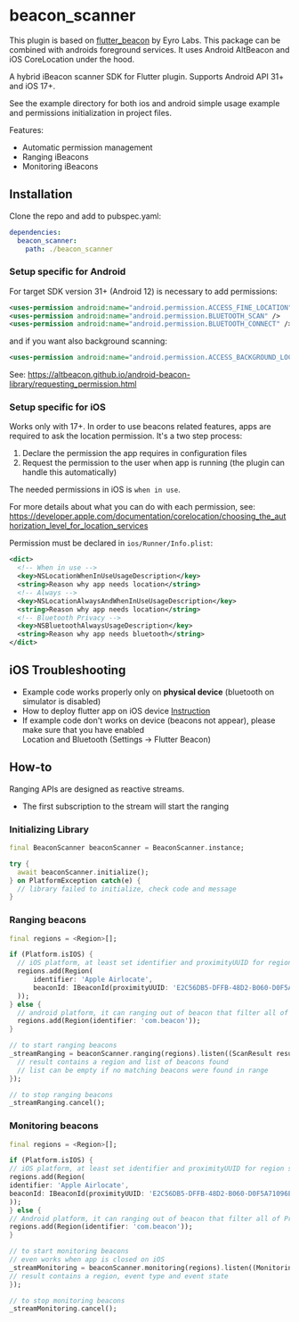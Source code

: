 # beacon_scanner

This plugin is based on [flutter_beacon](https://pub.dev/packages/flutter_beacon) by Eyro Labs.
This package can be combined with androids foreground services.
It uses Android AltBeacon and iOS CoreLocation under the hood.

A hybrid iBeacon scanner SDK for Flutter plugin. Supports Android API 31+ and iOS 17+.

See the example directory for both ios and android simple usage example and permissions initialization in project files.

Features:

* Automatic permission management
* Ranging iBeacons
* Monitoring iBeacons

## Installation

Clone the repo and add to pubspec.yaml:

```yaml
dependencies:
  beacon_scanner:
    path: ./beacon_scanner
```

### Setup specific for Android

For target SDK version 31+ (Android 12) is necessary to add permissions:

```xml 
<uses-permission android:name="android.permission.ACCESS_FINE_LOCATION"/>
<uses-permission android:name="android.permission.BLUETOOTH_SCAN" />
<uses-permission android:name="android.permission.BLUETOOTH_CONNECT" />
```

and if you want also background scanning:

```xml
<uses-permission android:name="android.permission.ACCESS_BACKGROUND_LOCATION" />
```

See: https://altbeacon.github.io/android-beacon-library/requesting_permission.html

### Setup specific for iOS

Works only with 17+.
In order to use beacons related features, apps are required to ask the location permission. It's a two step process:

1. Declare the permission the app requires in configuration files
2. Request the permission to the user when app is running (the plugin can handle this automatically)

The needed permissions in iOS is `when in use`.

For more details about what you can do with each permission, see:  
https://developer.apple.com/documentation/corelocation/choosing_the_authorization_level_for_location_services

Permission must be declared in `ios/Runner/Info.plist`:

```xml
<dict>
  <!-- When in use -->
  <key>NSLocationWhenInUseUsageDescription</key>
  <string>Reason why app needs location</string>
  <!-- Always -->
  <key>NSLocationAlwaysAndWhenInUseUsageDescription</key>
  <string>Reason why app needs location</string>
  <!-- Bluetooth Privacy -->
  <key>NSBluetoothAlwaysUsageDescription</key>
  <string>Reason why app needs bluetooth</string>
</dict>
```

## iOS Troubleshooting

* Example code works properly only on **physical device** (bluetooth on simulator is disabled)
* How to deploy flutter app on iOS device [Instruction](https://flutter.dev/docs/get-started/install/macos)
* If example code don't works on device (beacons not appear), please make sure that you have enabled <br/> Location and Bluetooth (Settings -> Flutter Beacon)

## How-to

Ranging APIs are designed as reactive streams.

* The first subscription to the stream will start the ranging

### Initializing Library

```dart
final BeaconScanner beaconScanner = BeaconScanner.instance;

try {
  await beaconScanner.initialize();
} on PlatformException catch(e) {
  // library failed to initialize, check code and message
}
```

### Ranging beacons

```dart
final regions = <Region>[];

if (Platform.isIOS) {
  // iOS platform, at least set identifier and proximityUUID for region scanning
  regions.add(Region(
      identifier: 'Apple Airlocate',
      beaconId: IBeaconId(proximityUUID: 'E2C56DB5-DFFB-48D2-B060-D0F5A71096E0'),
  ));
} else {
  // android platform, it can ranging out of beacon that filter all of Proximity UUID
  regions.add(Region(identifier: 'com.beacon'));
}

// to start ranging beacons
_streamRanging = beaconScanner.ranging(regions).listen((ScanResult result) {
  // result contains a region and list of beacons found
  // list can be empty if no matching beacons were found in range
});

// to stop ranging beacons
_streamRanging.cancel();
```

### Monitoring beacons

```dart
final regions = <Region>[];

if (Platform.isIOS) {
// iOS platform, at least set identifier and proximityUUID for region scanning
regions.add(Region(
identifier: 'Apple Airlocate',
beaconId: IBeaconId(proximityUUID: 'E2C56DB5-DFFB-48D2-B060-D0F5A71096E0'),
));
} else {
// Android platform, it can ranging out of beacon that filter all of Proximity UUID
regions.add(Region(identifier: 'com.beacon'));
}

// to start monitoring beacons
// even works when app is closed on iOS
_streamMonitoring = beaconScanner.monitoring(regions).listen((MonitoringResult result) {
// result contains a region, event type and event state
});

// to stop monitoring beacons
_streamMonitoring.cancel();
```
